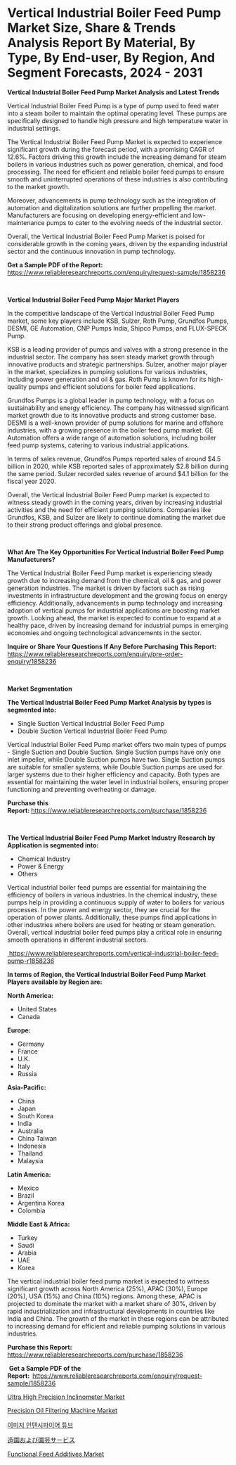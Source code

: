 <p><h1>Vertical Industrial Boiler Feed Pump Market Size, Share & Trends Analysis Report By Material, By Type, By End-user, By Region, And Segment Forecasts, 2024 - 2031</h1></p><p><strong>Vertical Industrial Boiler Feed Pump Market Analysis and Latest Trends</strong></p>
<p><p>Vertical Industrial Boiler Feed Pump is a type of pump used to feed water into a steam boiler to maintain the optimal operating level. These pumps are specifically designed to handle high pressure and high temperature water in industrial settings.</p><p>The Vertical Industrial Boiler Feed Pump Market is expected to experience significant growth during the forecast period, with a promising CAGR of 12.6%. Factors driving this growth include the increasing demand for steam boilers in various industries such as power generation, chemical, and food processing. The need for efficient and reliable boiler feed pumps to ensure smooth and uninterrupted operations of these industries is also contributing to the market growth.</p><p>Moreover, advancements in pump technology such as the integration of automation and digitalization solutions are further propelling the market. Manufacturers are focusing on developing energy-efficient and low-maintenance pumps to cater to the evolving needs of the industrial sector.</p><p>Overall, the Vertical Industrial Boiler Feed Pump Market is poised for considerable growth in the coming years, driven by the expanding industrial sector and the continuous innovation in pump technology.</p></p>
<p><strong>Get a Sample PDF of the Report:&nbsp;</strong> <a href="https://www.reliableresearchreports.com/enquiry/request-sample/1858236">https://www.reliableresearchreports.com/enquiry/request-sample/1858236</a></p>
<p>&nbsp;</p>
<p><strong>Vertical Industrial Boiler Feed Pump Major Market Players</strong></p>
<p><p>In the competitive landscape of the Vertical Industrial Boiler Feed Pump market, some key players include KSB, Sulzer, Roth Pump, Grundfos Pumps, DESMI, GE Automation, CNP Pumps India, Shipco Pumps, and FLUX-SPECK Pump. </p><p>KSB is a leading provider of pumps and valves with a strong presence in the industrial sector. The company has seen steady market growth through innovative products and strategic partnerships. Sulzer, another major player in the market, specializes in pumping solutions for various industries, including power generation and oil & gas. Roth Pump is known for its high-quality pumps and efficient solutions for boiler feed applications. </p><p>Grundfos Pumps is a global leader in pump technology, with a focus on sustainability and energy efficiency. The company has witnessed significant market growth due to its innovative products and strong customer base. DESMI is a well-known provider of pump solutions for marine and offshore industries, with a growing presence in the boiler feed pump market. GE Automation offers a wide range of automation solutions, including boiler feed pump systems, catering to various industrial applications. </p><p>In terms of sales revenue, Grundfos Pumps reported sales of around $4.5 billion in 2020, while KSB reported sales of approximately $2.8 billion during the same period. Sulzer recorded sales revenue of around $4.1 billion for the fiscal year 2020. </p><p>Overall, the Vertical Industrial Boiler Feed Pump market is expected to witness steady growth in the coming years, driven by increasing industrial activities and the need for efficient pumping solutions. Companies like Grundfos, KSB, and Sulzer are likely to continue dominating the market due to their strong product offerings and global presence.</p></p>
<p>&nbsp;</p>
<p><strong>What Are The Key Opportunities For Vertical Industrial Boiler Feed Pump Manufacturers?</strong></p>
<p><p>The Vertical Industrial Boiler Feed Pump market is experiencing steady growth due to increasing demand from the chemical, oil & gas, and power generation industries. The market is driven by factors such as rising investments in infrastructure development and the growing focus on energy efficiency. Additionally, advancements in pump technology and increasing adoption of vertical pumps for industrial applications are boosting market growth. Looking ahead, the market is expected to continue to expand at a healthy pace, driven by increasing demand for industrial pumps in emerging economies and ongoing technological advancements in the sector.</p></p>
<p><strong>Inquire or Share Your Questions If Any Before Purchasing This Report:</strong> <a href="https://www.reliableresearchreports.com/enquiry/pre-order-enquiry/1858236">https://www.reliableresearchreports.com/enquiry/pre-order-enquiry/1858236</a></p>
<p>&nbsp;</p>
<p><strong>Market Segmentation</strong></p>
<p><strong>The Vertical Industrial Boiler Feed Pump Market Analysis by types is segmented into:</strong></p>
<p><ul><li>Single Suction Vertical Industrial Boiler Feed Pump</li><li>Double Suction Vertical Industrial Boiler Feed Pump</li></ul></p>
<p><p>Vertical Industrial Boiler Feed Pump market offers two main types of pumps - Single Suction and Double Suction. Single Suction pumps have only one inlet impeller, while Double Suction pumps have two. Single Suction pumps are suitable for smaller systems, while Double Suction pumps are used for larger systems due to their higher efficiency and capacity. Both types are essential for maintaining the water level in industrial boilers, ensuring proper functioning and preventing overheating or damage.</p></p>
<p><strong>Purchase this Report:&nbsp;</strong><a href="https://www.reliableresearchreports.com/purchase/1858236">https://www.reliableresearchreports.com/purchase/1858236</a></p>
<p>&nbsp;</p>
<p><strong>The Vertical Industrial Boiler Feed Pump Market Industry Research by Application is segmented into:</strong></p>
<p><ul><li>Chemical Industry</li><li>Power & Energy</li><li>Others</li></ul></p>
<p><p>Vertical industrial boiler feed pumps are essential for maintaining the efficiency of boilers in various industries. In the chemical industry, these pumps help in providing a continuous supply of water to boilers for various processes. In the power and energy sector, they are crucial for the operation of power plants. Additionally, these pumps find applications in other industries where boilers are used for heating or steam generation. Overall, vertical industrial boiler feed pumps play a critical role in ensuring smooth operations in different industrial sectors.</p></p>
<p><a href="https://www.reliableresearchreports.com/vertical-industrial-boiler-feed-pump-r1858236">&nbsp;https://www.reliableresearchreports.com/vertical-industrial-boiler-feed-pump-r1858236</a></p>
<p><strong>In terms of Region, the Vertical Industrial Boiler Feed Pump Market Players available by Region are:</strong></p>
<p>
    <p> <strong> North America: </strong>
        <ul>
            <li>United States</li>
            <li>Canada</li>
        </ul>
        </p> 
    <p> <strong> Europe: </strong>
        <ul>
            <li>Germany</li>
            <li>France</li>
            <li>U.K.</li>
            <li>Italy</li>
            <li>Russia</li>
        </ul>
        </p> 
    <p> <strong> Asia-Pacific: </strong>
        <ul>
            <li>China</li>
            <li>Japan</li>
            <li>South Korea</li>
            <li>India</li>
            <li>Australia</li>
            <li>China Taiwan</li>
            <li>Indonesia</li>
            <li>Thailand</li>
            <li>Malaysia</li>
        </ul>
        </p> 
    <p> <strong> Latin America: </strong>
        <ul>
            <li>Mexico</li>
            <li>Brazil</li>
            <li>Argentina Korea</li>
            <li>Colombia</li>
        </ul>
        </p> 
    <p> <strong> Middle East & Africa: </strong>
        <ul>
            <li>Turkey</li>
            <li>Saudi</li>
            <li>Arabia</li>
            <li>UAE</li>
            <li>Korea</li>
        </ul>
    </p>
    </p>
<p><p>The vertical industrial boiler feed pump market is expected to witness significant growth across North America (25%), APAC (30%), Europe (20%), USA (15%) and China (10%) regions. Among these, APAC is projected to dominate the market with a market share of 30%, driven by rapid industrialization and infrastructural developments in countries like India and China. The growth of the market in these regions can be attributed to increasing demand for efficient and reliable pumping solutions in various industries.</p></p>
<p><strong>Purchase this Report: </strong><a href="https://www.reliableresearchreports.com/purchase/1858236">https://www.reliableresearchreports.com/purchase/1858236</a></p>
<p>&nbsp;<strong>Get a Sample PDF of the Report:&nbsp;&nbsp;</strong><a href="https://www.reliableresearchreports.com/enquiry/request-sample/1858236">https://www.reliableresearchreports.com/enquiry/request-sample/1858236</a></p>
<p><strong></strong></p>
<p><p><a href="https://github.com/yemakinde/Market-Research-Report-List-2/blob/main/ultra-high-precision-inclinometer-market.md">Ultra High Precision Inclinometer Market</a></p><p><a href="https://github.com/Alonsoolds3wq1d81czn8rbol/Market-Research-Report-List-2/blob/main/precision-oil-filtering-machine-market.md">Precision Oil Filtering Machine Market</a></p><p><a href="https://medium.com/@jordanilliamson678678_12326/%EC%9D%B4%EB%AF%B8%EC%A7%80-%EC%A6%9D%ED%8F%AD%EA%B8%B0-%EA%B4%80-market-research-%EB%B3%B4%EA%B3%A0%EC%84%9C-%EA%B7%B8-%EC%97%AD%EC%82%AC%EC%99%80-%EC%98%88%EC%B8%A1-2024%EC%97%90%EC%84%9C-2031%EA%B9%8C%EC%A7%80-7a16e6773b57">이미지 인텐시파이어 튜브</a></p><p><a href="https://medium.com/@jasoniller59/%E9%80%A0%E5%9C%92%E3%81%8A%E3%82%88%E3%81%B3%E3%82%AC%E3%83%BC%E3%83%87%E3%83%8B%E3%83%B3%E3%82%B0%E3%82%B5%E3%83%BC%E3%83%93%E3%82%B9%E3%81%AE%E5%B8%82%E5%A0%B4%E8%A6%8F%E6%A8%A1%E3%81%A8%E5%B8%82%E5%A0%B4%E5%8B%95%E5%90%91-%E5%AE%8C%E5%85%A8%E3%81%AA%E6%A5%AD%E7%95%8C%E6%A6%82%E8%A6%B3-2024%E5%B9%B4%E3%81%8B%E3%82%892031%E5%B9%B4-2dafc9b204bc">造園および園芸サービス</a></p><p><a href="https://issuu.com/reportprime-2/docs/functional-feed-additives-market-size-2030.pptx">Functional Feed Additives Market</a></p></p>